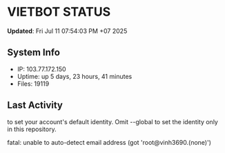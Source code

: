 # VIETBOT STATUS
**Updated**: Fri Jul 11 07:54:03 PM +07 2025

## System Info
- IP: 103.77.172.150
- Uptime: up 5 days, 23 hours, 41 minutes
- Files: 19119

## Last Activity

to set your account's default identity.
Omit --global to set the identity only in this repository.

fatal: unable to auto-detect email address (got 'root@vinh3690.(none)')
